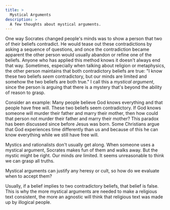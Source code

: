 ```yaml
---
title: >
  Mystical Arguments
description: >
  A few thoughts about mystical arguments.  
---
```


One way Socrates changed people's minds was to show a person that two of their beliefs contradict. He would tease out these contradictions by asking a sequence of questions, and once the contradiction became apparent the other person would usually abandon or refine one of the beliefs. Anyone who has applied this method knows it doesn't always end that way. Sometimes, especially when talking about religion or metaphysics, the other person maintains that both contradictory beliefs are true: "I know these two beliefs _seem_ contradictory, but our minds are limited and somehow the two beliefs are both true." I call this a _mystical argument_, since the person is arguing that there is a mystery that's beyond the ability of reason to grasp.

Consider an example: Many people believe God knows everything and that people have free will. These two beliefs seem contradictory. If God knows someone will murder their father and marry their mother, then how could that person not murder their father and marry their mother? This paradox has been discussed since before Jesus was born. Some Christians argue that God experiences time differently than us and because of this he can know everything while we still have free will.

Mystics and rationalists don't usually get along. When someone uses a mystical argument, Socrates makes fun of them and walks away. But the mystic might be right. Our minds _are_ limited. It seems unreasonable to think we can grasp all truths.

Mystical arguments can justify any heresy or cult, so how do we evaluate when to accept them?

Usually, if a belief implies to two contradictory beliefs, that belief is false. This is why the more mystical arguments are needed to make a religious text consistent, the more an agnostic will think that religious text was made up by illogical people.
